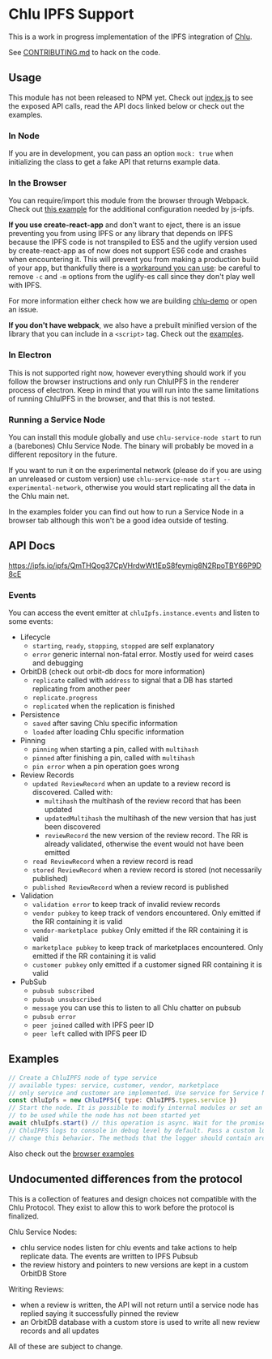 # Chlu IPFS Support

This is a work in progress implementation of the IPFS integration of [Chlu](https://chlu.io).

See [CONTRIBUTING.md](https://github.com/ChluNetwork/chlu-ipfs-support/blob/master/CONTRIBUTING.md) to hack on the code.

## Usage

This module has not been released to NPM yet. Check out [index.js](https://github.com/ChluNetwork/chlu-ipfs-support/blob/master/src/index.js) to see the exposed API calls,
read the API docs linked below or check out the examples.

### In Node

If you are in development, you can pass an option `mock: true` when initializing the class to get a fake API that returns example data.

### In the Browser

You can require/import this module from the browser through Webpack. Check out [this example](https://github.com/ipfs/js-ipfs/tree/master/examples/browser-webpack) for the additional configuration needed by js-ipfs.

__If you use create-react-app__ and don't want to eject, there is an issue preventing you from using IPFS or any library that
depends on IPFS because the IPFS code is not transpiled to ES5 and the uglify version used by create-react-app as of now
does not support ES6 code and crashes when encountering it. This will prevent you from making a production build of your
app, but thankfully there is a [workaround you can use](https://github.com/facebook/create-react-app/issues/2108#issuecomment-347623672):
be careful to remove `-c` and `-m` options from the uglify-es call since they don't play well with IPFS.

For more information either check how we are building [chlu-demo](https://github.com/ChluNetwork/chlu-demo) or open an issue.

__If you don't have webpack__, we also have a prebuilt minified version of the library that you can include in a `<script>` tag.
Check out the [examples](https://github.com/ChluNetwork/chlu-ipfs-support/blob/master/examples).

### In Electron

This is not supported right now, however everything should work if you follow the browser instructions and only run ChluIPFS in the renderer process of electron.
Keep in mind that you will run into the same limitations of running ChluIPFS in the browser, and that this is not tested.

### Running a Service Node

You can install this module globally and use `chlu-service-node start` to run a (barebones) Chlu Service Node. The binary will probably be moved in a different repository in the future.

If you want to run it on the experimental network (please do if you are using an unreleased or custom version) use `chlu-service-node start --experimental-network`, otherwise you would start replicating all the data in the Chlu main net.

In the examples folder you can find out how to run a Service Node in a browser tab although this won't be a good idea outside of testing.

## API Docs

https://ipfs.io/ipfs/QmTHQog37CpVHrdwWt1EpS8feymig8N2RpoTBY66P9D8cE

### Events

You can access the event emitter at `chluIpfs.instance.events` and listen to some events:

- Lifecycle
  - `starting`, `ready`, `stopping`, `stopped` are self explanatory
  - `error` generic internal non-fatal error. Mostly used for weird cases and debugging
- OrbitDB (check out orbit-db docs for more information)
  - `replicate` called with `address` to signal that a DB has started replicating from another peer
  - `replicate.progress`
  - `replicated` when the replication is finished
- Persistence
  - `saved` after saving Chlu specific information
  - `loaded` after loading Chlu specific information
- Pinning
  - `pinning` when starting a pin, called with `multihash`
  - `pinned` after finishing a pin, called with `multihash`
  - `pin error` when a pin operation goes wrong
- Review Records
  - `updated ReviewRecord` when an update to a review record is discovered.
  Called with:
    - `multihash` the multihash of the review record that has been updated
    - `updatedMultihash` the multihash of the new version that has just been discovered
    - `reviewRecord` the new version of the review record. The RR is already validated, otherwise the event
    would not have been emitted
  - `read ReviewRecord` when a review record is read
  - `stored ReviewRecord` when a review record is stored (not necessarily published)
  - `published ReviewRecord` when a review record is published
- Validation
  - `validation error` to keep track of invalid review records
  - `vendor pubkey` to keep track of vendors encountered. Only emitted if the RR containing it is valid
  - `vendor-marketplace pubkey` Only emitted if the RR containing it is valid
  - `marketplace pubkey` to keep track of marketplaces encountered. Only emitted if the RR containing it is valid
  - `customer pubkey` only emitted if a customer signed RR containing it is valid
- PubSub
  - `pubsub subscribed`
  - `pubsub unsubscribed`
  - `message` you can use this to listen to all Chlu chatter on pubsub
  - `pubsub error`
  - `peer joined` called with IPFS peer ID
  - `peer left` called with IPFS peer ID

## Examples

```javascript
// Create a ChluIPFS node of type service
// available types: service, customer, vendor, marketplace
// only service and customer are implemented. Use service for Service Nodes and customer for writing Chlu Reviews
const chluIpfs = new ChluIPFS({ type: ChluIPFS.types.service })
// Start the node. It is possible to modify internal modules or set an existing IPFS instance
// to be used while the node has not been started yet
await chluIpfs.start() // this operation is async. Wait for the promise to resolve before doing anything else
// ChluIPFS logs to console in debug level by default. Pass a custom logger object to the constructor to
// change this behavior. The methods that the logger should contain are error, warn, info and debug
```

Also check out the [browser examples](https://github.com/ChluNetwork/chlu-ipfs-support/blob/master/examples)

## Undocumented differences from the protocol

This is a collection of features and design choices not compatible with the Chlu Protocol. They exist to allow this to work before the protocol is finalized.

Chlu Service Nodes:

- chlu service nodes listen for chlu events and take actions to help replicate data. The events are written to IPFS Pubsub
- the review history and pointers to new versions are kept in a custom OrbitDB Store

Writing Reviews:

- when a review is written, the API will not return until a service node has replied saying it successfully pinned the review
- an OrbitDB database with a custom store is used to write all new review records and all updates

All of these are subject to change.